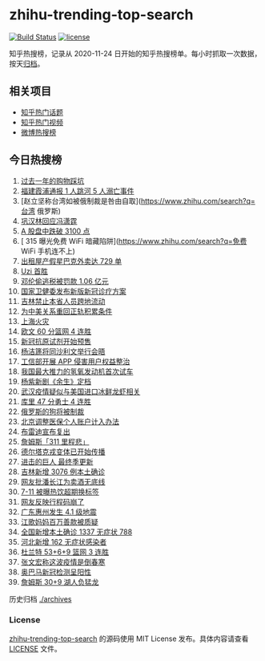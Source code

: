 # zhihu-trending-top-search

[![Build Status](https://github.com/justjavac/zhihu-trending-top-search/workflows/ci/badge.svg?branch=main)](https://github.com/justjavac/zhihu-trending-top-search/actions)
[![license](https://img.shields.io/github/license/justjavac/zhihu-trending-top-search)](https://github.com/justjavac/zhihu-trending-top-search/blob/main/LICENSE)

知乎热搜榜，记录从 2020-11-24 日开始的知乎热搜榜单。每小时抓取一次数据，按天[归档](./archives)。

## 相关项目

- [知乎热门话题](https://github.com/justjavac/zhihu-trending-hot-questions)
- [知乎热门视频](https://github.com/justjavac/zhihu-trending-hot-video)
- [微博热搜榜](https://github.com/justjavac/weibo-trending-hot-search)

## 今日热搜榜

<!-- BEGIN -->
<!-- 最后更新时间 Wed Mar 16 2022 16:16:51 GMT+0800 (China Standard Time) -->

1. [过去一年的购物踩坑](https://www.zhihu.com/search?q=消费陷阱)
1. [福建霞浦通报 1 人跳河 5 人溺亡事件](https://www.zhihu.com/search?q=1人跳河5人溺亡)
1. [赵立坚称台湾如被俄制裁是咎由自取](https://www.zhihu.com/search?q=台湾 俄罗斯)
1. [巩汉林回应冯潇霆](https://www.zhihu.com/search?q=巩汉林回应)
1. [A 股盘中跌破 3100 点](https://www.zhihu.com/search?q=A股)
1. [ 315 曝光免费 WiFi 暗藏陷阱](https://www.zhihu.com/search?q=免费 WiFi 手机连不上)
1. [出租屋产假星巴克外卖达 729 单](https://www.zhihu.com/search?q=假星巴克)
1. [Uzi 首胜](https://www.zhihu.com/search?q=uzi)
1. [邓伦偷逃税被罚款 1.06 亿元](https://www.zhihu.com/search?q=邓伦偷逃税被查)
1. [国家卫健委发布新版新冠诊疗方案](https://www.zhihu.com/search?q=新版新冠诊疗方案)
1. [吉林禁止本省人员跨地流动](https://www.zhihu.com/search?q=吉林全省管控)
1. [为中美关系重回正轨积累条件](https://www.zhihu.com/search?q=中美关系)
1. [上海火灾](https://www.zhihu.com/search?q=上海火灾)
1. [欧文 60 分篮网 4 连胜](https://www.zhihu.com/search?q=篮网)
1. [新冠抗原试剂开始预售](https://www.zhihu.com/search?q=新冠抗原试剂)
1. [杨洁篪将同沙利文举行会晤](https://www.zhihu.com/search?q=杨洁篪)
1. [工信部开展 APP 侵害用户权益整治](https://www.zhihu.com/search?q=侵害用户权益整治)
1. [我国最大推力的氢氧发动机首次试车](https://www.zhihu.com/search?q=氢氧发动机)
1. [杨紫新剧《余生》定档](https://www.zhihu.com/search?q=余生定档)
1. [武汉疫情疑似与美国进口冰鲜龙虾相关](https://www.zhihu.com/search?q=武汉疫情)
1. [库里 47 分勇士 4 连胜](https://www.zhihu.com/search?q=勇士)
1. [俄罗斯的狗将被制裁](https://www.zhihu.com/search?q=俄罗斯的狗)
1. [北京调整医保个人账户计入办法](https://www.zhihu.com/search?q=北京医保)
1. [布雷迪宣布复出](https://www.zhihu.com/search?q=布雷迪)
1. [詹姆斯「311 里程悲」](https://www.zhihu.com/search?q=詹姆斯)
1. [德尔塔克戎变体已开始传播](https://www.zhihu.com/search?q=德尔塔克戎)
1. [进击的巨人 最终季更新](https://www.zhihu.com/search?q=进击的巨人)
1. [吉林新增 3076 例本土确诊](https://www.zhihu.com/search?q=吉林疫情)
1. [网友批潘长江为卖酒无底线](https://www.zhihu.com/search?q=潘长江卖酒)
1. [7-11 被曝热饮超期换标签](https://www.zhihu.com/search?q=热饮超期换标签)
1. [网友反映行程码崩了](https://www.zhihu.com/search?q=行程码)
1. [广东惠州发生 4.1 级地震](https://www.zhihu.com/search?q=广东地震)
1. [江歌妈妈百万善款被质疑](https://www.zhihu.com/search?q=江歌妈妈)
1. [全国新增本土确诊 1337 无症状 788](https://www.zhihu.com/search?q=全国新增)
1. [河北新增 162 无症状感染者](https://www.zhihu.com/search?q=河北新增)
1. [杜兰特 53+6+9 篮网 3 连胜](https://www.zhihu.com/search?q=篮网)
1. [张文宏称这波疫情是倒春寒](https://www.zhihu.com/search?q=张文宏)
1. [奥巴马新冠检测呈阳性](https://www.zhihu.com/search?q=奥巴马)
1. [詹姆斯 30+9 湖人负猛龙](https://www.zhihu.com/search?q=湖人)

<!-- END -->

历史归档 [./archives](./archives)

### License

[zhihu-trending-top-search](https://github.com/justjavac/zhihu-trending-top-search)
的源码使用 MIT License 发布。具体内容请查看 [LICENSE](./LICENSE) 文件。
